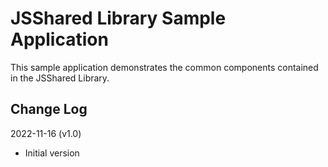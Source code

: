 # JSShared Library Sample Application

This sample application demonstrates the common components contained in the JSShared Library.

## Change Log

2022-11-16 (v1.0)

- Initial version